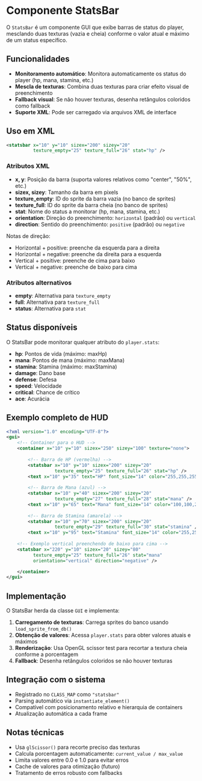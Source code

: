 # Componente StatsBar

O `StatsBar` é um componente GUI que exibe barras de status do player, mesclando duas texturas (vazia e cheia) conforme o valor atual e máximo de um status específico.

## Funcionalidades

- **Monitoramento automático**: Monitora automaticamente os status do player (hp, mana, stamina, etc.)
- **Mescla de texturas**: Combina duas texturas para criar efeito visual de preenchimento
- **Fallback visual**: Se não houver texturas, desenha retângulos coloridos como fallback
- **Suporte XML**: Pode ser carregado via arquivos XML de interface

## Uso em XML

```xml
<statsbar x="10" y="10" sizex="200" sizey="20" 
          texture_empty="25" texture_full="26" stat="hp" />
```

### Atributos XML

- **x, y**: Posição da barra (suporta valores relativos como "center", "50%", etc.)
- **sizex, sizey**: Tamanho da barra em pixels
- **texture_empty**: ID do sprite da barra vazia (no banco de sprites)
- **texture_full**: ID do sprite da barra cheia (no banco de sprites)
- **stat**: Nome do status a monitorar (hp, mana, stamina, etc.)
- **orientation**: Direção do preenchimento: `horizontal` (padrão) ou `vertical`
- **direction**: Sentido do preenchimento: `positive` (padrão) ou `negative`

Notas de direção:
- Horizontal + positive: preenche da esquerda para a direita
- Horizontal + negative: preenche da direita para a esquerda
- Vertical + positive: preenche de cima para baixo
- Vertical + negative: preenche de baixo para cima

### Atributos alternativos

- **empty**: Alternativa para `texture_empty`
- **full**: Alternativa para `texture_full`
- **status**: Alternativa para `stat`

## Status disponíveis

O StatsBar pode monitorar qualquer atributo do `player.stats`:

- **hp**: Pontos de vida (máximo: maxHp)
- **mana**: Pontos de mana (máximo: maxMana)
- **stamina**: Stamina (máximo: maxStamina)
- **damage**: Dano base
- **defense**: Defesa
- **speed**: Velocidade
- **critical**: Chance de crítico
- **ace**: Acurácia

## Exemplo completo de HUD

```xml
<?xml version="1.0" encoding="UTF-8"?>
<gui>
    <!-- Container para o HUD -->
    <container x="10" y="10" sizex="250" sizey="100" texture="none">
        
        <!-- Barra de HP (vermelha) -->
        <statsbar x="10" y="10" sizex="200" sizey="20" 
                  texture_empty="25" texture_full="26" stat="hp" />
        <text x="10" y="35" text="HP" font_size="14" color="255,255,255,255" />
        
        <!-- Barra de Mana (azul) -->
        <statsbar x="10" y="40" sizex="200" sizey="20" 
                  texture_empty="27" texture_full="28" stat="mana" />
        <text x="10" y="65" text="Mana" font_size="14" color="100,100,255,255" />
        
        <!-- Barra de Stamina (amarela) -->
        <statsbar x="10" y="70" sizex="200" sizey="20" 
                  texture_empty="29" texture_full="30" stat="stamina" />
        <text x="10" y="95" text="Stamina" font_size="14" color="255,255,100,255" />
        
    <!-- Exemplo vertical preenchendo de baixo para cima -->
    <statsbar x="220" y="10" sizex="20" sizey="80"
          texture_empty="25" texture_full="26" stat="mana"
          orientation="vertical" direction="negative" />

    </container>
</gui>
```

## Implementação

O StatsBar herda da classe `GUI` e implementa:

1. **Carregamento de texturas**: Carrega sprites do banco usando `load_sprite_from_db()`
2. **Obtenção de valores**: Acessa `player.stats` para obter valores atuais e máximos
3. **Renderização**: Usa OpenGL scissor test para recortar a textura cheia conforme a porcentagem
4. **Fallback**: Desenha retângulos coloridos se não houver texturas

## Integração com o sistema

- Registrado no `CLASS_MAP` como `"statsbar"`
- Parsing automático via `instantiate_element()`
- Compatível com posicionamento relativo e hierarquia de containers
- Atualização automática a cada frame

## Notas técnicas

- Usa `glScissor()` para recorte preciso das texturas
- Calcula porcentagem automaticamente: `current_value / max_value`
- Limita valores entre 0.0 e 1.0 para evitar erros
- Cache de valores para otimização (futuro)
- Tratamento de erros robusto com fallbacks
